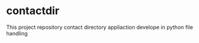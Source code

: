 # contactdir
This project  repository contact directory appliaction develope in python file handling
